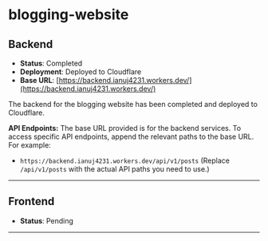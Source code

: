 # blogging-website

## Backend
- **Status**: Completed
- **Deployment**: Deployed to Cloudflare
- **Base URL**: [https://backend.ianuj4231.workers.dev/](https://backend.ianuj4231.workers.dev/)

The backend for the blogging website has been completed and deployed to Cloudflare. 

**API Endpoints:** The base URL provided is for the backend services. To access specific API endpoints, append the relevant paths to the base URL. For example:
- `https://backend.ianuj4231.workers.dev/api/v1/posts` (Replace `/api/v1/posts` with the actual API paths you need to use.)

---

## Frontend
- **Status**: Pending

---
